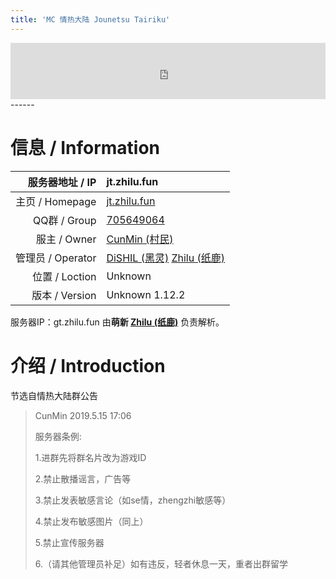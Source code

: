 ```yaml
---
title: 'MC 情热大陆 Jounetsu Tairiku'
---
```


<iframe style="width:728px;height:90px;max-width:100%;border:none;display:block;margin:auto" src="https://namemc.com/server/jt.zhilu.fun/embed" width="728" height="90"></iframe>
------

# 信息 / Information

|   服务器地址 / IP | jt.zhilu.fun                                                 |
| ----------------: | :----------------------------------------------------------- |
|   主页 / Homepage | [jt.zhilu.fun](http://jt.zhilu.fun)                          |
|      QQ群 / Group | [705649064](https://jq.qq.com/?_wv=1027&k=5Lzj3H9)           |
|      服主 / Owner | [CunMin (村民)](https://zh-cn.namemc.com/profile/CunMin.1)   |
| 管理员 / Operator | [DiSHIL (黑灵)](https://zh-cn.namemc.com/profile/DiSHIL.1) [Zhilu (纸鹿)](https://zh-cn.namemc.com/profile/Zhilu.2) |
|    位置 / Loction | Unknown                                                      |
|    版本 / Version | Unknown 1.12.2                                               |

服务器IP：gt.zhilu.fun 由**萌新 [Zhilu (纸鹿)](https://zh-cn.namemc.com/profile/Zhilu.2)** 负责解析。

# 介绍 / Introduction

节选自情热大陆群公告

> CunMin 2019.5.15 17:06
>
> 服务器条例:
>
> 1.进群先将群名片改为游戏ID
>
> 2.禁止散播谣言，广告等
>
> 3.禁止发表敏感言论（如se情，zhengzhi敏感等）
>
> 4.禁止发布敏感图片（同上）
>
> 5.禁止宣传服务器
>
> 6.（请其他管理员补足）如有违反，轻者休息一天，重者出群留学